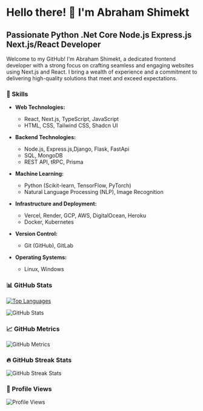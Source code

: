 # Hello there! 👋 I'm Abraham Shimekt

## Passionate Python .Net Core Node.js Express.js Next.js/React Developer

Welcome to my GitHub! I'm Abraham Shimekt, a dedicated frontend developer with a strong focus on crafting seamless and engaging websites using Next.js and React. I bring a wealth of experience and a commitment to delivering high-quality solutions that meet and exceed expectations.

### 🚀 Skills

- **Web Technologies:**
  - React, Next.js, TypeScript, JavaScript
  - HTML, CSS, Tailwind CSS, Shadcn UI

- **Backend Technologies:**
  - Node.js, Express.js,Django, Flask, FastApi
  - SQL, MongoDB
  - REST API, tRPC, Prisma
    
- **Machine Learning:**
  - Python (Scikit-learn, TensorFlow, PyTorch)
  - Natural Language Processing (NLP), Image Recognition

- **Infrastructure and Deployment:**
  - Vercel, Render, GCP, AWS, DigitalOcean, Heroku
  - Docker, Kubernetes

- **Version Control:**
  - Git (GitHub), GitLab

- **Operating Systems:**
  - Linux, Windows

### 📊 GitHub Stats

[![Top Languages](https://github-readme-stats.vercel.app/api/top-langs/?username=abrahamshimekt&layout=compact)](https://github.com/anuraghazra/github-readme-stats)

![GitHub Stats](https://github-readme-stats.vercel.app/api?username=abrahamshimekt&show_icons=true&count_private=true)

### 📈 GitHub Metrics

![GitHub Metrics](https://metrics.lecoq.io/abrahamshimekt)  

### 🔥 GitHub Streak Stats

![GitHub Streak Stats](https://github-readme-streak-stats.herokuapp.com/?user=abrahamshimekt)

### 👀 Profile Views

![Profile Views](https://gpvc.arturio.dev/abrahamshimekt)
